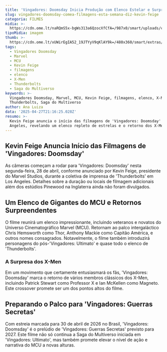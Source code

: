```yaml
---
title: 'Vingadores: Doomsday Inicia Produção com Elenco Estelar e Surpresas Épicas'
slug: vingadores-doomsday-comea-filmagens-esta-semana-diz-kevin-feige
categoria: FILMES
midia: >-
  https://cdn.ome.lt/naRQmS5x-bgWs313a6QzocXfCfA=/987x0/smart/uploads/conteudo/fotos/vingadoresdoomsday_Ugq1Fh9.jpg
tipoMidia: imagem
thumb: >-
  https://cdn.ome.lt/xUWirEgIA52_19JTYyV9qKlAY9k=/480x360/smart/extras/conteudos/vingadoresdoomsday_MxaVAEu.jpg
tags:
  - Vingadores Doomsday
  - Marvel
  - MCU
  - Kevin Feige
  - filmagens
  - elenco
  - X-Men
  - Thunderbolts
  - Saga do Multiverso
keywords: >-
  Vingadores Doomsday, Marvel, MCU, Kevin Feige, filmagens, elenco, X-Men,
  Thunderbolts, Saga do Multiverso
author: Ana Luiza
data: '2025-04-27T21:16:25.028Z'
resumo: >-
  Kevin Feige anuncia o início das filmagens de 'Vingadores: Doomsday' em Los
  Angeles, revelando um elenco repleto de estrelas e o retorno dos X-Men.
---
```


## Kevin Feige Anuncia Início das Filmagens de 'Vingadores: Doomsday'

As câmeras começam a rodar para 'Vingadores: Doomsday' nesta segunda-feira, 28 de abril, conforme anunciado por Kevin Feige, presidente do Marvel Studios, durante a coletiva de imprensa de 'Thunderbolts' em Los Angeles. Detalhes sobre a duração ou locais de filmagem adicionais além dos estúdios Pinewood na Inglaterra ainda não foram divulgados.

## Um Elenco de Gigantes do MCU e Retornos Surpreendentes

O filme reunirá um elenco impressionante, incluindo veteranos e novatos do Universo Cinematográfico Marvel (MCU). Retornam ao palco intergaláctico Chris Hemsworth como Thor, Anthony Mackie como Capitão América, e outros nomes consagrados. Notavelmente, o filme também introduzirá personagens do pós-'Vingadores: Ultimato' e quase todo o elenco de 'Thunderbolts'.

### A Surpresa dos X-Men

Em um movimento que certamente entusiasmará os fãs, 'Vingadores: Doomsday' marca o retorno de vários membros clássicos dos X-Men, incluindo Patrick Stewart como Professor X e Ian McKellen como Magneto. Este crossover promete ser um dos pontos altos do filme.

## Preparando o Palco para 'Vingadores: Guerras Secretas'

Com estreia marcada para 30 de abril de 2026 no Brasil, 'Vingadores: Doomsday' é o prelúdio de 'Vingadores: Guerras Secretas' previsto para 2027. Este filme não só continua a Saga do Multiverso iniciada em 'Vingadores: Ultimato', mas também promete elevar o nível de ação e narrativa do MCU a novas alturas.
